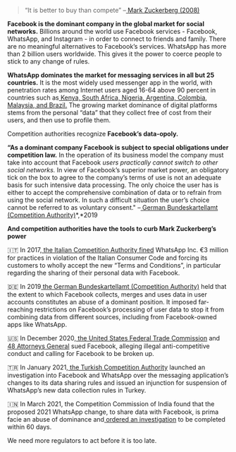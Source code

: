  > “It is better to buy than compete” –[ Mark Zuckerberg (2008)](https://www.npr.org/2020/12/11/945234491/the-wrath-of-mark-takeaways-from-the-governments-case-against-facebook)



**Facebook is the dominant company in the global market for social networks.** Billions around the world use Facebook services - Facebook, WhatsApp, and Instagram - in order to connect to friends and family. There are no meaningful alternatives to Facebook’s services. WhatsApp has more than 2 billion users worldwide. This gives it the power to coerce people to stick to any change of rules.

**WhatsApp dominates the market for messaging services in all but 25 countries.** It is the most widely used messenger app in the world, with penetration rates among Internet users aged 16-64 above 90 percent in countries such as[ Kenya, South Africa, Nigeria, Argentina, Colombia, Malaysia, and Brazil.](https://www.businessofapps.com/data/whatsapp-statistics/) The growing market dominance of digital platforms stems from the personal “data” that they collect free of cost from their users, and then use to profile them.

 

Competition authorities recognize **Facebook’s data-opoly.**

**“As a dominant company Facebook is subject to special obligations under competition law.** In the operation of its business model the company must take into account that Facebook *users practically cannot switch to other social networks.* In view of Facebook’s superior market power, an obligatory tick on the box to agree to the company’s terms of use is not an adequate basis for such intensive data processing. The only choice the user has is either to accept the comprehensive combination of data or to refrain from using the social network. In such a difficult situation the user’s choice cannot be referred to as voluntary consent." *–*[ German Bundeskartellamt (Competition Authority)](https://www.bundeskartellamt.de/SharedDocs/Meldung/EN/Pressemitteilungen/2019/07_02_2019_Facebook.html;jsessionid=C68DCDF0DFFD5353FE497FB1AAC43195.1_cid387?nn=3591568)*,*2019

 

**And competition authorities have the tools to curb Mark Zuckerberg’s power**

🇮🇹 In 2017,[ the Italian Competition Authority fined](https://www.competitionpolicyinternational.com/italy-regulator-fines-whatsapp-e3m-for-data-sharing/) WhatsApp Inc. €3 million for practices in violation of the Italian Consumer Code and forcing its customers to wholly accept the new “Terms and Conditions”, in particular regarding the sharing of their personal data with Facebook.

🇩🇪 In 2019[ the German Bundeskartellamt (Competition Authority)](https://www.bundeskartellamt.de/SharedDocs/Meldung/EN/Pressemitteilungen/2019/07_02_2019_Facebook.html;jsessionid=C68DCDF0DFFD5353FE497FB1AAC43195.1_cid387?nn=3591568) held that the extent to which Facebook collects, merges and uses data in user accounts constitutes an abuse of a dominant position. It imposed far-reaching restrictions on Facebook’s processing of user data to stop it from combining data from different sources, including from Facebook-owned apps like WhatsApp.

🇺🇸 In December 2020,[ the United States Federal Trade Commission](https://www.ftc.gov/news-events/press-releases/2020/12/ftc-sues-facebook-illegal-monopolization) and[ 48 Attorneys General](https://ag.ny.gov/press-release/2020/attorney-general-james-leads-multistate-lawsuit-seeking-end-facebooks-illegal) sued Facebook, alleging illegal anti-competitive conduct and calling for Facebook to be broken up.

🇹🇷 In January 2021,[ the Turkish Competition Authority](https://www.rekabet.gov.tr/en/Guncel/competition-board-launched-an-investigat-c9382b8cb15ceb11812900505694b4c6) launched an investigation into Facebook and WhatsApp over the messaging application’s changes to its data sharing rules and issued an injunction for suspension of WhatsApp’s new data collection rules in Turkey.

🇮🇳 In March 2021, the Competition Commission of India found that the proposed 2021 WhatsApp change, to share data with Facebook, is prima facie an abuse of dominance and[ ordered an investigation](https://www.cci.gov.in/sites/default/files/SM01of2021_0.pdf) to be completed within 60 days.

We need more regulators to act before it is too late.        


​            